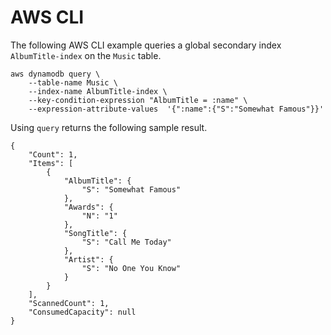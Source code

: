 # AWS CLI<a name="getting-started-step-7-CLI"></a>

The following AWS CLI example queries a global secondary index `AlbumTitle-index` on the `Music` table\.

```
aws dynamodb query \
    --table-name Music \
    --index-name AlbumTitle-index \
    --key-condition-expression "AlbumTitle = :name" \
    --expression-attribute-values  '{":name":{"S":"Somewhat Famous"}}'
```

Using `query` returns the following sample result\.

```
{
    "Count": 1,
    "Items": [
        {
            "AlbumTitle": {
                "S": "Somewhat Famous"
            },
            "Awards": {
                "N": "1"
            },
            "SongTitle": {
                "S": "Call Me Today"
            },
            "Artist": {
                "S": "No One You Know"
            }
        }
    ],
    "ScannedCount": 1,
    "ConsumedCapacity": null
}
```
